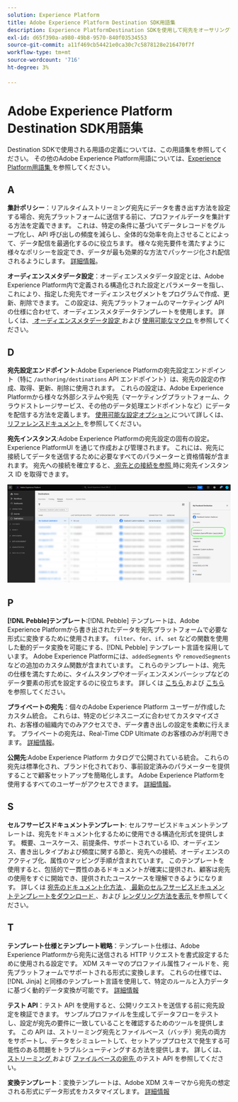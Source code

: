 ```yaml
---
solution: Experience Platform
title: Adobe Experience Platform Destination SDK用語集
description: Experience PlatformDestination SDKを使用して宛先をオーサリングする際に使用される、重要な用語を理解します。
exl-id: d65f390a-a980-49b8-9570-840f03534553
source-git-commit: a11f469cb54421e0ca30c7c5878128e216470f7f
workflow-type: tm+mt
source-wordcount: '716'
ht-degree: 3%

---
```


# Adobe Experience Platform Destination SDK用語集

Destination SDKで使用される用語の定義については、この用語集を参照してください。 その他のAdobe Experience Platform用語については、[Experience Platform用語集 ](/help/landing/glossary.md) を参照してください。

## A

**集計ポリシー**：リアルタイムストリーミング宛先にデータを書き出す方法を設定する場合、宛先プラットフォームに送信する前に、プロファイルデータを集計する方法を定義できます。 これは、特定の条件に基づいてデータレコードをグループ化し、API 呼び出しの頻度を減らし、全体的な効率を向上させることによって、データ配信を最適化するのに役立ちます。 様々な宛先要件を満たすように様々なポリシーを設定でき、データが最も効果的な方法でパッケージ化され配信されるようにします。 [詳細情報](/help/destinations/destination-sdk/functionality/destination-configuration/aggregation-policy.md)。

**オーディエンスメタデータ設定**：オーディエンスメタデータ設定とは、Adobe Experience Platform内で定義される構造化された設定とパラメーターを指し、これにより、指定した宛先でオーディエンスセグメントをプログラムで作成、更新、削除できます。 この設定は、宛先プラットフォームのマーケティング API の仕様に合わせて、オーディエンスメタデータテンプレートを使用します。 詳しくは、[ オーディエンスメタデータ設定 ](/help/destinations/destination-sdk/functionality/audience-metadata-management.md) および [ 使用可能なマクロ ](/help/destinations/destination-sdk/functionality/audience-metadata-management.md#macros) を参照してください。

## D

**宛先設定エンドポイント**:Adobe Experience Platformの宛先設定エンドポイント（特に `/authoring/destinations` API エンドポイント）は、宛先の設定の作成、取得、更新、削除に使用されます。 これらの設定は、Adobe Experience Platformから様々な外部システムや宛先（マーケティングプラットフォーム、クラウドストレージサービス、その他のデータ処理エンドポイントなど）にデータを配信する方法を定義します。 [ 使用可能な設定オプション ](/help/destinations/destination-sdk/functionality/configuration-options.md#destination-configuration) について詳しくは、[ リファレンスドキュメント ](/help/destinations/destination-sdk/authoring-api/destination-configuration/create-destination-configuration.md) を参照してください。

**宛先インスタンス**:Adobe Experience Platformの宛先設定の固有の設定。Experience PlatformUI を通じて作成および管理されます。 これには、宛先に接続してデータを送信するために必要なすべてのパラメーターと資格情報が含まれます。 宛先への接続を確立すると、[ 宛先との接続を参照 ](/help/destinations/ui/destination-details-page.md) 時に宛先インスタンス ID を取得できます。

![宛先インスタンス ID の取得方法の UI 画像](/help/destinations/destination-sdk/assets/testing-api/get-destination-instance-id.png)

## P

**[!DNL Pebble]テンプレート**:[!DNL Pebble] テンプレートは、Adobe Experience Platformから書き出されたデータを宛先プラットフォームで必要な形式に変換するために使用されます。 `filter`、`for`、`if`、`set` などの関数を使用した動的データ変換を可能にする、[!DNL Pebble] テンプレート言語を採用しています。 Adobe Experience Platformには、`addedSegments` や `removedSegments` などの追加のカスタム関数が含まれています。 これらのテンプレートは、宛先の仕様を満たすために、タイムスタンプやオーディエンスメンバーシップなどのデータ要素の形式を設定するのに役立ちます。 詳しくは [ こちら ](/help/destinations/destination-sdk/functionality/destination-server/message-format.md) および [ こちら ](/help/destinations/destination-sdk/functionality/destination-server/templating-specs.md) を参照してください。

**プライベートの宛先**：個々のAdobe Experience Platform ユーザーが作成したカスタム統合。 これらは、特定のビジネスニーズに合わせてカスタマイズされ、お客様の組織内でのみアクセスでき、データ書き出しの設定を柔軟に行えます。 プライベートの宛先は、Real-Time CDP Ultimate のお客様のみが利用できます。 [詳細情報](/help/destinations/destination-sdk/overview.md#productized-custom-integrations)。

**公開先**:Adobe Experience Platform カタログで公開されている統合。 これらの宛先は標準化され、ブランド化されており、事前設定済みのパラメーターを提供することで顧客セットアップを簡略化します。 Adobe Experience Platformを使用するすべてのユーザーがアクセスできます。 [詳細情報](/help/destinations/destination-sdk/overview.md#productized-custom-integrations)。

## S

**セルフサービスドキュメントテンプレート**: セルフサービスドキュメントテンプレートは、宛先をドキュメント化するために使用できる構造化形式を提供します。 概要、ユースケース、前提条件、サポートされている ID、オーディエンス、書き出しタイプおよび頻度に関する節と、宛先への接続、オーディエンスのアクティブ化、属性のマッピング手順が含まれています。 このテンプレートを使用すると、包括的で一貫性のあるドキュメントが確実に提供され、顧客は宛先の使用をすぐに開始でき、提供されたユースケースを理解できるようになります。 詳しくは [ 宛先のドキュメント化方法 ](/help/destinations/destination-sdk/docs-framework/documentation-instructions.md)、[ 最新のセルフサービスドキュメントテンプレートをダウンロード ](/help/destinations/destination-sdk/assets/docs-framework/yourdestination-template.zip)、および [ レンダリング方法を表示 ](/help/destinations/destination-sdk/docs-framework/self-service-template.md) を参照してください。

## T

**テンプレート仕様とテンプレート戦略**：テンプレート仕様は、Adobe Experience Platformから宛先に送信される HTTP リクエストを書式設定するために使用される設定です。 XDM スキーマのプロファイル属性フィールドを、宛先プラットフォームでサポートされる形式に変換します。 これらの仕様では、[!DNL Jinja] と同様のテンプレート言語を使用して、特定のルールと入力データに基づく動的データ変換が可能です。 [詳細情報](/help/destinations/destination-sdk/functionality/destination-server/templating-specs.md)

**テスト API**：テスト API を使用すると、公開リクエストを送信する前に宛先設定を検証できます。 サンプルプロファイルを生成してデータフローをテストし、設定が宛先の要件に一致していることを確認するためのツールを提供します。 この API は、ストリーミング宛先とファイルベース（バッチ）宛先の両方をサポートし、データをシミュレートして、セットアッププロセスで発生する可能性のある問題をトラブルシューティングする方法を提供します。 詳しくは、[ ストリーミング ](/help/destinations/destination-sdk/testing-api/streaming-destinations/streaming-destination-testing-overview.md) および [ ファイルベースの宛先 ](/help/destinations/destination-sdk/testing-api/batch-destinations/file-based-destination-testing-overview.md) のテスト API を参照してください。

**変換テンプレート**：変換テンプレートは、Adobe XDM スキーマから宛先の想定される形式にデータ形式をカスタマイズします。 [詳細情報](/help/destinations/destination-sdk/functionality/destination-server/message-format.md)
